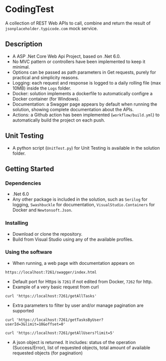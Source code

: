 # CodingTest

A collection of REST Web APIs to call, combine and return the result of `jsonplaceholder.typicode.com` mock service.

## Description

* A ASP .Net Core Web Api Project, based on .Net 6.0.
* No MVC pattern or controllers have been implemented to keep it minimal.
* Options can be passed as path parameters in Get requests, purely for practical and simplicity reasons.
* Logging: each request and response is logged to a daily rolling file (max 10MB) inside the `Logs` folder.
* Docker: solution implements a dockerfile to automatically configre a Docker container (for Windows).
* Documentation: a Swagger page appears by default when running the solution, showing complete documentation about the APIs.
* Actions: a Github action has been implemented (`workflow/build.yml`) to automatically build the project on each push.

## Unit Testing

* A python script (`UnitTest.py`) for Unit Testing is available in the solution folder.

## Getting Started

### Dependencies

* .Net 6.0 
* Any other package is included in the solution, such as `Serilog` for logging, `Swashbuckle` for documentation, `VisualStudio.Containers` for Docker and `Newtonsoft.Json`.

### Installing

* Download or clone the repository.
* Build from Visual Studio using any of the available profiles.

### Using the software

* When running, a web page with documentation appears on 
```
https://localhost:7261/swagger/index.html
```
* Default port for Https is `7261` if not edited from Docker, `7262` for http.
* Example of a very basic request from curl
```
curl 'https://localhost:7261/getAllTasks'
```
* Extra parameters to filter by user and/or manage pagination are supported
```
curl 'https://localhost:7261/getTasksByUser?userId=3&limit=10&offset=0'
```
```
curl 'https://localhost:7261/getAllUsers?limit=5'
```
* A json object is returned. It includes: status of the operation (Success/Error), list of requested objects, total amount of available requested objects (for pagination) 

